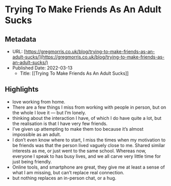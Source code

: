 # Trying To Make Friends As An Adult Sucks

## Metadata
* URL: [https://gregmorris.co.uk/blog/trying-to-make-friends-as-an-adult-sucks/](https://gregmorris.co.uk/blog/trying-to-make-friends-as-an-adult-sucks/)
* Published Date: 2022-03-13
    * Title: [[Trying To Make Friends As An Adult Sucks]]

## Highlights
* love working from home.
* There are a few things I miss from working with people in person, but on the whole I love it — but I’m lonely.
* thinking about the interaction I have, of which I do have quite a lot, but the realisation is that I have very few friends.
* I’ve given up attempting to make them too because it’s almost impossible as an adult.
* I don’t even know where to start, I miss the times when my motivation to be friends was that the person lived vaguely close to me. Shared similar interests as me, or just went to the same school. Whereas now, everyone I speak to has busy lives, and we all carve very little time for just being friendly.
* Online tools, and smartphone are great, they give me at least a sense of what I am missing, but can’t replace real connection.
* but nothing replaces an in-person chat, or a hug.